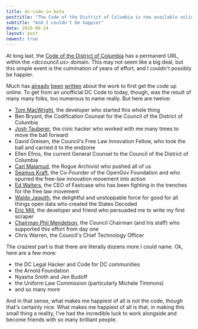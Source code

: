 ```yaml
---
title: dc-code-in-beta
posttitle: "The Code of the District of Columbia is now available online"
subtitle: "And I couldn't be happier"
date: 2016-06-24
layout: post
newest: true
---
```


At long last, the [Code of the District of Columbia](https://beta.code.dccouncil.us/dc/council/code/) has a permanent URL, within the <dccouncil.us> domain. This may not seem like a big deal, but this simple event is the culmination of years of effort, and I couldn't possibly be happier.

<!--break-->

Much has [already](http://www.govexec.com/state-local/2014/07/ultimate-open-government-unlocking-laws/87997/) [been](https://opengovdata.io/2014/state-laws-the-district-columbia-code/) [written](http://www.macwright.org/2013/04/04/the-open-code.html) about the work to first get the code up online. To get from an unofficial DC Code to today, though, was the result of many many folks, too numerous to name really. But here are twelve:

* [Tom MacWright](http://www.macwright.org/), the developer who started this whole thing
* Ben Bryant, the Codification Counsel for the Council of the District of Columbia
* [Josh Tauberer](https://razor.occams.info/), the civic hacker who worked with me many times to move the ball forward
* David Greisen, the Council's Free Law Innovation Fellow, who took the ball and carried it to the endzone
* Ellen Efros, the current General Counsel to the Council of the District of Columbia
* [Carl Malamud](https://public.resource.org/), the Rogue Archivist who pushed all of us
* [Seamus Kraft](opengovfoundation.org/), the Co-Founder of the OpenGov Foundation and who spurred the free-law innovation movement into action
* [Ed Walters](https://twitter.com/EJWalters), the CEO of Fastcase who has been fighting in the trenches for the free law movement
* [Waldo Jaquith](https://waldo.jaquith.org/), the delightful and unstoppable force for good for all things open data who created the States Decoded  
* [Eric Mill](https://konklone.com), the developer and friend who persuaded me to write my first scraper
* [Chairman Phil Mendelson](http://chairmanmendelson.com/), the Council Chairman (and his staff) who supported this effort from day one
* Chris Warren, the Council's Chief Technology Officer

The craziest part is that there are literally dozens more I could name. Ok, here are a few more:

* the DC Legal Hacker and Code for DC communities
* the Arnold Foundation
* Nyasha Smith and Jen Budoff
* the Uniform Law Commission (particularly Michele Timmons)
* and so many more

And in that sense, what makes me happiest of all is not the code, though that's certainly nice. What makes me happiest of all is that, in making this small thing a reality, I've had the incredible luck to work alongside and become friends with so many brilliant people.
